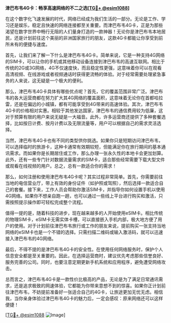**津巴布韦4G卡：畅享高速网络的不二之选[[TG💪+ @esim1088](https://t.me/s/esim1088)]**

在这个数字化飞速发展的时代，网络已经成为我们生活的一部分。无论是工作、学习还是娱乐，稳定且快速的网络连接都至关重要。而津巴布韦4G卡，正是为那些渴望在数字世界中畅行无阻的人们量身打造的一款神器！无论你是津巴布韦本地居民，还是计划前往这个美丽的非洲国家旅行的朋友，这款4G卡都能让你享受到前所未有的便捷与速度。

首先，让我们来了解一下什么是津巴布韦4G卡。简单来说，它是一种支持4G网络的SIM卡，可以让你的手机或其他移动设备连接到津巴布韦的高速互联网。相比于传统的2G或3G网络，4G不仅速度快，而且稳定性更强，这意味着你可以在观看高清视频、在线游戏或者视频通话时获得更流畅的体验。对于经常需要处理紧急事务的人来说，这无疑是一个极大的便利。

那么，津巴布韦4G卡具体有哪些优点呢？首先，它的覆盖范围非常广泛。津巴布韦的各大运营商都在努力扩大其4G网络的覆盖面积，这意味着无论你在首都哈拉雷，还是在偏远的小城镇，都有可能享受到4G带来的高速体验。其次，津巴布韦4G卡的价格相对实惠。相较于其他发达国家，津巴布韦的通信费用较为低廉，这对于预算有限的用户来说无疑是一大福音。此外，许多运营商还提供了多种套餐选择，比如按日计费、按月计费以及无限流量等，用户可以根据自己的需求灵活选择。

当然，津巴布韦4G卡也有不同的类型供你挑选。如果你只是短期访问津巴布韦，可以选择临时的旅游卡，这种卡通常有效期较短，但能满足你在旅行期间的基本通讯需求。而如果你是长期居住或工作，那么办理一张永久性的本地卡会更加划算。此外，还有一些专门针对数据流量需求的SIM卡，适合那些经常需要下载大型文件或观看在线视频的用户。总之，总有一款适合你的需求！

那么，如何注册和使用津巴布韦4G卡呢？其实过程非常简单。首先，你需要前往当地的电信营业厅，带上有效的身份证件（如护照或驾照），然后选择一款适合自己的套餐。接下来，工作人员会帮助你激活SIM卡，并指导你如何设置手机以使用4G网络。如果你不想亲自跑一趟，也可以通过一些线上平台进行购买和激活，只需按照提示操作即可轻松完成整个流程。

值得一提的是，随着科技的进步，现在越来越多的人开始使用eSIM卡。相比传统的物理SIM卡，eSIM卡无需实体卡槽，可以直接嵌入手机内部，极大地方便了用户的使用。对于计划前往津巴布韦旅行或工作的朋友来说，提前购买一张支持当地网络的eSIM卡也是一个不错的选择。只需扫描二维码或输入激活码，就可以迅速接入津巴布韦的4G网络。

最后，不得不提的是津巴布韦4G卡的安全性。在使用任何网络服务时，保护个人信息安全都是至关重要的。因此，在选择运营商时，建议优先考虑那些信誉良好、服务完善的公司。同时，也要注意定期更新手机系统和应用程序，避免遭受网络攻击。

总而言之，津巴布韦4G卡是一款性价比极高的产品，无论是为了满足日常通讯需求，还是追求极致的网速体验，它都能为你带来意想不到的惊喜。如果你正计划前往津巴布韦，不妨提前准备好一张适合自己的4G卡，让旅途更加无忧无虑。相信我，当你亲身体验过津巴布韦4G卡的魅力后，一定会感叹：原来网络还可以这样便捷！

[[TG💪+ @esim1088](https://t.me/s/esim1088) ![Image](https://i.postimg.cc/4NQfJmqS/Snipaste-2025-05-13-00-14-12.png)]